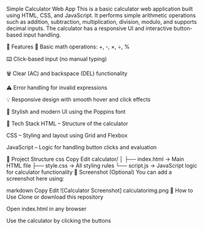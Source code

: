 Simple Calculator Web App
This is a basic calculator web application built using HTML, CSS, and JavaScript. It performs simple arithmetic operations such as addition, subtraction, multiplication, division, modulo, and supports decimal inputs. The calculator has a responsive UI and interactive button-based input handling.

🔧 Features
🧮 Basic math operations: +, -, ×, ÷, %

⌨️ Click-based input (no manual typing)

🗑️ Clear (AC) and backspace (DEL) functionality

⚠️ Error handling for invalid expressions

💡 Responsive design with smooth hover and click effects

🎨 Stylish and modern UI using the Poppins font

🚀 Tech Stack
HTML – Structure of the calculator

CSS – Styling and layout using Grid and Flexbox

JavaScript – Logic for handling button clicks and evaluation

📂 Project Structure
css
Copy
Edit
calculator/
│
├── index.html     → Main HTML file
├── style.css      → All styling rules
└── script.js      → JavaScript logic for calculator functionality
📸 Screenshot (Optional)
You can add a screenshot here using:

markdown
Copy
Edit
![Calculator Screenshot] calculatorimg.png
📝 How to Use
Clone or download this repository

Open index.html in any browser

Use the calculator by clicking the buttons
